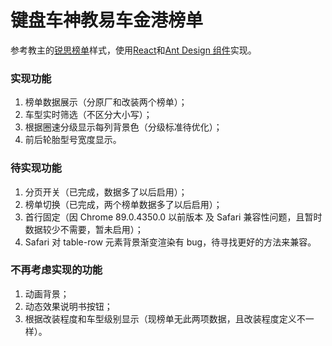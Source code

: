 # 键盘车神教易车金港榜单

参考教主的[锐思榜单](https://kbracer.github.io/)样式，使用[React](https://github.com/facebook/react/)和[Ant Design 组件](https://github.com/ant-design/ant-design/)实现。

### 实现功能

1. 榜单数据展示（分原厂和改装两个榜单）；
2. 车型实时筛选（不区分大小写）；
3. 根据圈速分级显示每列背景色（分级标准待优化）；
4. 前后轮胎型号宽度显示。

### 待实现功能

1. 分页开关（已完成，数据多了以后启用）；
2. 榜单切换（已完成，两个榜单数据多了以后启用）；
3. 首行固定（因 Chrome 89.0.4350.0 以前版本 及 Safari 兼容性问题，且暂时数据较少不需要，暂未启用）；
4. Safari 对 table-row 元素背景渐变渲染有 bug，待寻找更好的方法来兼容。

### 不再考虑实现的功能

1. 动画背景；
2. 动态效果说明书按钮；
3. 根据改装程度和车型级别显示（现榜单无此两项数据，且改装程度定义不一样）。

